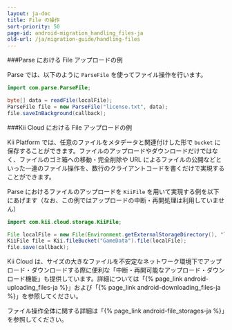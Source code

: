 ```yaml
---
layout: ja-doc
title: File の操作
sort-priority: 50
page-id: android-migration_handling_files-ja
old-url: /ja/migration-guide/handling-files
---
```

###Parse における File アップロードの例

Parse では、以下のように `ParseFile` を使ってファイル操作を行います。

```java
import com.parse.ParseFile;

byte[] data = readFile(localFile);
ParseFile file = new ParseFile("license.txt", data);
file.saveInBackground(callback);
```

###Kii Cloud における File アップロードの例

Kii Platform では、任意のファイルをメタデータと関連付けした形で `bucket` に保存することができます。ファイルのアップロードやダウンロードだけではなく、ファイルのゴミ箱への移動・完全削除や URL によるファイルの公開などといった一連のファイル操作を、数行のクライアントコードを書くだけで実現することができます。

Parse におけるファイルのアップロードを `KiiFile` を用いて実現する例を以下にあげます（なお、この例ではアップロードの中断・再開処理は利用していません）

```java
import com.kii.cloud.storage.KiiFile;

File localFile = new File(Environment.getExternalStorageDirectory(), "license.txt");
KiiFile file = Kii.fileBucket("GameData").file(localFile);
file.save(callback);
```

Kii Cloud は、サイズの大きなファイルを不安定なネットワーク環境下でアップロード・ダウンロードする際に便利な「中断・再開可能なアップロード・ダウンロード機能」も提供しています。詳細については「{% page_link android-uploading_files-ja %}」および「{% page_link android-downloading_files-ja %}」を参照してください。

ファイル操作全体に関する詳細は「{% page_link android-file_storages-ja %}」を参照してください。
